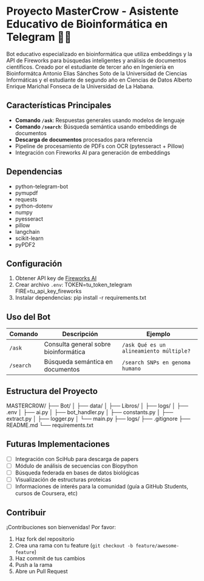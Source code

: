 # Proyecto MasterCrow - Asistente Educativo de Bioinformática en Telegram 🤖🧬

Bot educativo especializado en bioinformática que utiliza embeddings y la API de Fireworks para búsquedas inteligentes y análisis de documentos científicos. Creado por el estudiante  de tercer año en Ingeniería en Bioinformátca Antonio Elias Sánches Soto de la Universidad de Ciencias Informáticas y el estudiante de segundo año en Ciencias de Datos Alberto Enrique Marichal Fonseca de la Universidad de La Habana.

## Características Principales
- **Comando `/ask`**: Respuestas generales usando modelos de lenguaje
- **Comando `/search`**: Búsqueda semántica usando embeddings de documentos
- **Descarga de documentos** procesados para referencia
- Pipeline de procesamiento de PDFs con OCR (pytesseract + Pillow)
- Integración con Fireworks AI para generación de embeddings

## Dependencias
- python-telegram-bot
- pymupdf
- requests
- python-dotenv
- numpy
- pyesseract
- pillow
- langchain
- scikit-learn
- pyPDF2


## Configuración
1. Obtener API key de [Fireworks AI](https://fireworks.ai)
2. Crear archivo `.env`:
    TOKEN=tu_token_telegram
    FIRE=tu_api_key_fireworks
3. Instalar dependencias:
    pip install -r requirements.txt


## Uso del Bot
| Comando    | Descripción                          | Ejemplo                     |
|------------|--------------------------------------|-----------------------------|
| `/ask`     | Consulta general sobre bioinformática | `/ask Qué es un alineamiento múltiple?` |
| `/search`  | Búsqueda semántica en documentos     | `/search SNPs en genoma humano` |

## Estructura del Proyecto
MASTERCR0W/
├── Bot/
│   ├── data/
│   ├── Libros/
│   ├── logs/
│   ├── .env
│   ├── ai.py
│   ├── bot_handler.py
│   ├── constants.py
│   ├── extract.py
│   ├── logger.py
│   └── main.py
├── logs/
├── .gitignore
├── README.md
└── requirements.txt

## Futuras Implementaciones
- [ ] Integración con SciHub para descarga de papers
- [ ] Módulo de análisis de secuencias con Biopython
- [ ] Búsqueda federada en bases de datos biológicas
- [ ] Visualización de estructuras proteicas
- [ ] Informaciones de interés para la comunidad (guía a GitHub Students, cursos de Coursera, etc)

## Contribuir
¡Contribuciones son bienvenidas! Por favor:
1. Haz fork del repositorio
2. Crea una rama con tu feature (`git checkout -b feature/awesome-feature`)
3. Haz commit de tus cambios
4. Push a la rama
5. Abre un Pull Request
